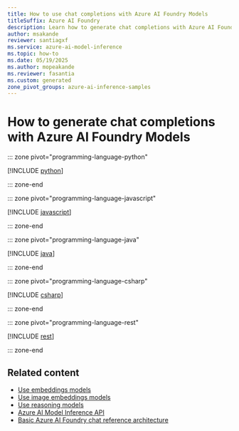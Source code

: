 ```yaml
---
title: How to use chat completions with Azure AI Foundry Models
titleSuffix: Azure AI Foundry
description: Learn how to generate chat completions with Azure AI Foundry Models
author: msakande
reviewer: santiagxf
ms.service: azure-ai-model-inference
ms.topic: how-to
ms.date: 05/19/2025
ms.author: mopeakande
ms.reviewer: fasantia
ms.custom: generated
zone_pivot_groups: azure-ai-inference-samples
---
```


# How to generate chat completions with Azure AI Foundry Models


::: zone pivot="programming-language-python"

[!INCLUDE [python](../../foundry-models/includes/use-chat-completions/python.md)]

::: zone-end


::: zone pivot="programming-language-javascript"

[!INCLUDE [javascript](../../foundry-models/includes/use-chat-completions/javascript.md)]

::: zone-end


::: zone pivot="programming-language-java"

[!INCLUDE [java](../../foundry-models/includes/use-chat-completions/java.md)]

::: zone-end


::: zone pivot="programming-language-csharp"

[!INCLUDE [csharp](../../foundry-models/includes/use-chat-completions/csharp.md)]

::: zone-end


::: zone pivot="programming-language-rest"

[!INCLUDE [rest](../../foundry-models/includes/use-chat-completions/rest.md)]

::: zone-end


## Related content

* [Use embeddings models](../../model-inference/how-to/use-embeddings.md)
* [Use image embeddings models](../../model-inference/how-to/use-image-embeddings.md)
* [Use reasoning models](../../model-inference/how-to/use-chat-reasoning.md)
* [Azure AI Model Inference API](../../model-inference/reference/reference-model-inference-api.md)
* [Basic Azure AI Foundry chat reference architecture](/azure/architecture/ai-ml/architecture/basic-azure-ai-foundry-chat)
